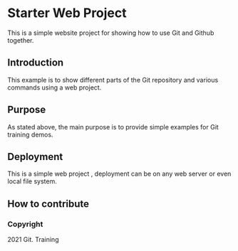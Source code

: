 # Starter Web Project

This is a simple website project for showing how to use Git and Github together.

## Introduction

This example is to show different parts of the Git repository and various commands using a web project.

##  Purpose

As stated above, the main purpose is to provide simple examples for Git training demos.

## Deployment

This is a simple web project , deployment can be on any web server or even local file system.

## How to contribute

### Copyright

2021 Git. Training 